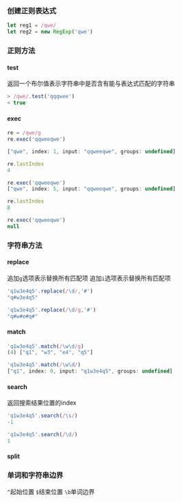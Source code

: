 ### 创建正则表达式
```js
let reg1 = /qwe/
let reg2 = new RegExp('qwe')
```
### 正则方法
#### test
返回一个布尔值表示字符串中是否含有能与表达式匹配的字符串
```js
> /qwe/.test('qqqwee')
< true
```
#### exec
```js
re = /qwe/g
re.exec('qqweeqwe')

["qwe", index: 1, input: "qqweeqwe", groups: undefined]

re.lastIndex
4

re.exec('qqweeqwe')
["qwe", index: 5, input: "qqweeqwe", groups: undefined]

re.lastIndex
8

re.exec('qqweeqwe')
null
```
### 字符串方法
#### replace
追加`g`选项表示替换所有匹配项
追加`i`选项表示替换所有匹配项

```js
'q1w3e4q5'.replace(/\d/,'#')
"q#w3e4q5"

'q1w3e4q5'.replace(/\d/g,'#')
"q#w#e#q#"
```
#### match
```js
'q1w3e4q5'.match(/\w\d/g)
(4) ["q1", "w3", "e4", "q5"]

'q1w3e4q5'.match(/\w\d/)
["q1", index: 0, input: "q1w3e4q5", groups: undefined]
```
#### search
返回搜索结果位置的index
```js
'q1w3e4q5'.search(/\s/)
-1

'q1w3e4q5'.search(/\d/)
1
```
#### split

### 单词和字符串边界
`^`起始位置
`$`结束位置
`\b`单词边界